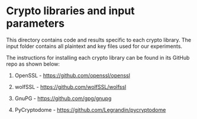 # Crypto libraries and input parameters

This directory contains code and results specific to each crypto library.
The input folder contains all plaintext and key files used for our experiments.


The instructions for installing each crypto library can be found in its GitHub repo as shown below:

1. OpenSSL - https://github.com/openssl/openssl

2. wolfSSL - https://github.com/wolfSSL/wolfssl

3. GnuPG - https://github.com/gpg/gnupg

4. PyCryptodome - https://github.com/Legrandin/pycryptodome


